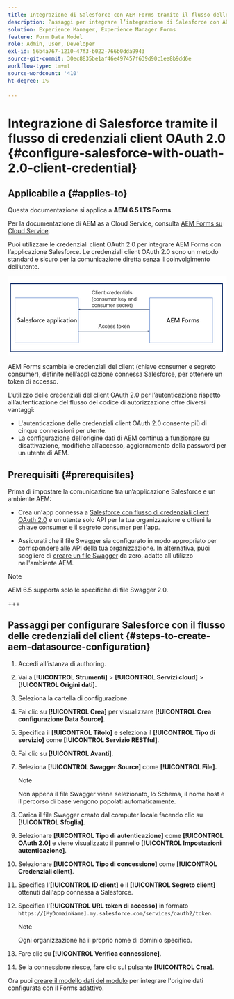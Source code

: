 ```yaml
---
title: Integrazione di Salesforce con AEM Forms tramite il flusso delle credenziali del client OAuth 2.0
description: Passaggi per integrare l’integrazione di Salesforce con AEM Forms utilizzando il flusso di credenziali del client OAuth 2.0
solution: Experience Manager, Experience Manager Forms
feature: Form Data Model
role: Admin, User, Developer
exl-id: 56b4a767-1210-47f3-b022-766b0dda9943
source-git-commit: 30ec8835be1af46e497457f639d90c1ee8b9dd6e
workflow-type: tm+mt
source-wordcount: '410'
ht-degree: 1%

---
```


# Integrazione di Salesforce tramite il flusso di credenziali client OAuth 2.0  {#configure-salesforce-with-ouath-2.0-client-credential}

## Applicabile a {#applies-to}

Questa documentazione si applica a **AEM 6.5 LTS Forms**.

Per la documentazione di AEM as a Cloud Service, consulta [AEM Forms su Cloud Service](https://experienceleague.adobe.com/en/docs/experience-manager-cloud-service/content/forms/integrate/use-form-data-model/aem-forms-salesforce-integration).

Puoi utilizzare le credenziali client OAuth 2.0 per integrare AEM Forms con l’applicazione Salesforce. Le credenziali client OAuth 2.0 sono un metodo standard e sicuro per la comunicazione diretta senza il coinvolgimento dell’utente.

![Flusso di lavoro durante l&#39;impostazione della comunicazione tra l&#39;applicazione AEM Forms e Salesforce](/help/forms/using/assets/salesforce-workflow.png)

AEM Forms scambia le credenziali del client (chiave consumer e segreto consumer), definite nell’applicazione connessa Salesforce, per ottenere un token di accesso.

L’utilizzo delle credenziali del client OAuth 2.0 per l’autenticazione rispetto all’autenticazione del flusso del codice di autorizzazione offre diversi vantaggi:

* L&#39;autenticazione delle credenziali client OAuth 2.0 consente più di cinque connessioni per utente.
* La configurazione dell’origine dati di AEM continua a funzionare su disattivazione, modifiche all’accesso, aggiornamento della password per un utente di AEM.

## Prerequisiti {#prerequisites}

Prima di impostare la comunicazione tra un’applicazione Salesforce e un ambiente AEM:

* Crea un&#39;app connessa a [Salesforce con flusso di credenziali client OAuth 2.0](https://help.salesforce.com/s/articleView?id=sf.connected_app_client_credentials_setup.htm&type=5) e un utente solo API per la tua organizzazione e ottieni la chiave consumer e il segreto consumer per l&#39;app.

* Assicurati che il file Swagger sia configurato in modo appropriato per corrispondere alle API della tua organizzazione. In alternativa, puoi scegliere di [creare un file Swagger](https://experienceleague.adobe.com/en/docs/experience-manager-learn/cloud-service/forms/integrate-with-salesforce/describe-rest-api) da zero, adatto all&#39;utilizzo nell&#39;ambiente AEM.
>[!NOTE]
>
> AEM 6.5 supporta solo le specifiche di file Swagger 2.0.

+++

## Passaggi per configurare Salesforce con il flusso delle credenziali del client {#steps-to-create-aem-datasource-configuration}

1. Accedi all’istanza di authoring.
1. Vai a **[!UICONTROL Strumenti]** > **[!UICONTROL Servizi cloud]** > **[!UICONTROL Origini dati]**.
1. Seleziona la cartella di configurazione.
1. Fai clic su **[!UICONTROL Crea]** per visualizzare **[!UICONTROL Crea configurazione Data Source]**.
1. Specifica il **[!UICONTROL Titolo]** e seleziona il **[!UICONTROL Tipo di servizio]** come **[!UICONTROL Servizio RESTful]**.
1. Fai clic su **[!UICONTROL Avanti]**.
1. Seleziona **[!UICONTROL Swagger Source]** come **[!UICONTROL File].**
   >[!NOTE]
   >
   > Non appena il file Swagger viene selezionato, lo Schema, il nome host e il percorso di base vengono popolati automaticamente.

1. Carica il file Swagger creato dal computer locale facendo clic su **[!UICONTROL Sfoglia]**.
1. Selezionare **[!UICONTROL Tipo di autenticazione]** come **[!UICONTROL OAuth 2.0]** e viene visualizzato il pannello **[!UICONTROL Impostazioni autenticazione]**.
1. Selezionare **[!UICONTROL Tipo di concessione]** come **[!UICONTROL Credenziali client]**.
1. Specifica l&#39;**[!UICONTROL ID client]** e il **[!UICONTROL Segreto client]** ottenuti dall&#39;app connessa a Salesforce.
1. Specifica l&#39;**[!UICONTROL URL token di accesso]** in formato
   `https://[MyDomainName].my.salesforce.com/services/oauth2/token`.

   >[!NOTE]
   >
   > Ogni organizzazione ha il proprio nome di dominio specifico.

1. Fare clic su **[!UICONTROL Verifica connessione]**.
1. Se la connessione riesce, fare clic sul pulsante **[!UICONTROL Crea]**.

Ora puoi [creare il modello dati del modulo](/help/forms/using/create-form-data-model.md) per integrare l&#39;origine dati configurata con il Forms adattivo.
